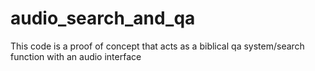 # audio_search_and_qa
This code is a proof of concept that acts as a biblical qa system/search function with an audio interface
